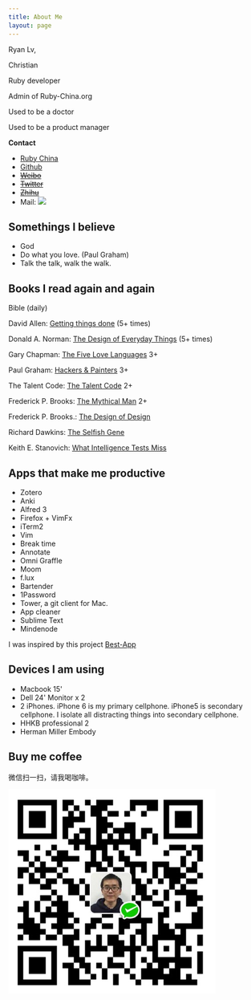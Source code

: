 ```yaml
---
title: About Me
layout: page
---
```


Ryan Lv, 

Christian

Ruby developer

Admin of Ruby-China.org

Used to be a doctor

Used to be a product manager

**Contact**

* [Ruby China](https://ruby-china.org/xiaoronglv)
* [Github](https://github.com/xiaoronglv)
* [~~Weibo~~](http://weibo.com/xiaoronglv/)
* [~~Twitter~~](http://twitter.com/xiaoronglv/)
* [~~Zhihu~~](http://www.zhihu.com/people/xiaoronglv)
* Mail: ![](/media/files/misc/contact_me.png)

## Somethings I believe

- God
- Do what you love. (Paul Graham)
- Talk the talk, walk the walk. 


## Books I read again and again

Bible (daily)

David Allen: [Getting things done](https://www.goodreads.com/book/show/1633.Getting_Things_Done) (5+ times)

Donald A. Norman: [The Design of Everyday Things](https://www.goodreads.com/book/show/840.The_Design_of_Everyday_Things) (5+ times)

Gary Chapman: [The Five Love Languages](https://www.goodreads.com/book/show/567795.The_Five_Love_Languages) 3+

Paul Graham: [Hackers & Painters](https://www.goodreads.com/book/show/41793.Hackers_Painters) 3+

The Talent Code: [The Talent Code](https://www.goodreads.com/book/show/5771014-the-talent-code) 2+

Frederick P. Brooks: [The Mythical Man](https://www.goodreads.com/book/show/13629.The_Mythical_Man_Month)  2+ 

Frederick P. Brooks.: [The Design of Design](https://www.goodreads.com/book/show/7157080-the-design-of-design) 

Richard Dawkins: [The Selfish Gene](https://www.goodreads.com/book/show/61535.The_Selfish_Gene)

Keith E. Stanovich: [What Intelligence Tests Miss](https://www.goodreads.com/book/show/6251150-what-intelligence-tests-miss)

## Apps that make me productive

- Zotero
- Anki
- Alfred 3
- Firefox + VimFx
- iTerm2
- Vim
- Break time
- Annotate
- Omni Graffle
- Moom
- f.lux
- Bartender
- 1Password
- Tower, a git client for Mac. 
- App cleaner
- Sublime Text
- Mindenode

I was inspired by this project [Best-App](https://github.com/hzlzh/Best-App)

## Devices I am using

- Macbook 15'
- Dell 24' Monitor x 2
- 2 iPhones. iPhone 6 is my primary cellphone. iPhone5 is secondary cellphone. I isolate all distracting things into secondary cellphone.
- HHKB professional 2
- Herman Miller Embody


## Buy me coffee

微信扫一扫，请我喝咖啡。

![微信红包](/media/files/2015/2015-12-13-buy-me-coffee-wechat.jpg)


